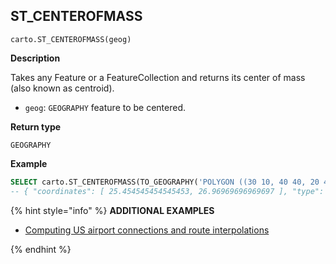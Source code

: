 ## ST_CENTEROFMASS

```sql:signature
carto.ST_CENTEROFMASS(geog)
```

**Description**

Takes any Feature or a FeatureCollection and returns its center of mass (also known as centroid).

* `geog`: `GEOGRAPHY` feature to be centered.

**Return type**

`GEOGRAPHY`

**Example**

``` sql
SELECT carto.ST_CENTEROFMASS(TO_GEOGRAPHY('POLYGON ((30 10, 40 40, 20 40, 10 20, 30 10))'));
-- { "coordinates": [ 25.454545454545453, 26.96969696969697 ], "type": "Point" }
```

{% hint style="info" %}
**ADDITIONAL EXAMPLES**


* [Computing US airport connections and route interpolations](/analytics-toolbox-snowflake/examples/computing-us-airport-connections-and-route-interpolations/)

{% endhint %}